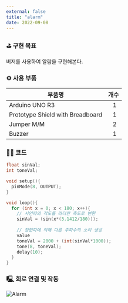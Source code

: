 ```yaml
---
external: false
title: "alarm"
date: 2022-09-08
---
```


### ⛳️ 구현 목표

버저를 사용하여 알람을 구현해본다.

### ⚙️ 사용 부품

|부품명|개수|
|------|---|
|Arduino UNO R3|&nbsp;&nbsp;&nbsp;1|
|Prototype Shield with Breadboard|&nbsp;&nbsp;&nbsp;1|
|Jumper M/M|&nbsp;&nbsp;&nbsp;2|
|Buzzer|&nbsp;&nbsp;&nbsp;1|

### 👨‍💻 코드

```cpp
float sinVal;
int toneVal;

void setup(){
  pinMode(8, OUTPUT);
}

void loop(){
  for (int x = 0; x < 180; x++){
    // 사인파의 각도를 라디안 측도로 변환
    sinVal = (sin(x*(3.1412/180)));
    
    // 정현파에 의해 다른 주파수의 소리 생성
    value
    toneVal = 2000 + (int(sinVal*1000));
    tone(8, toneVal);
    delay(10);
  }
}
```

### 🖳 회로 연결 및 작동

![Alarm](https://github.com/WoojinJeonkr/WoojinJeonkr.github.io/blob/main/assets/images/video/Alarm.gif?raw=true)
